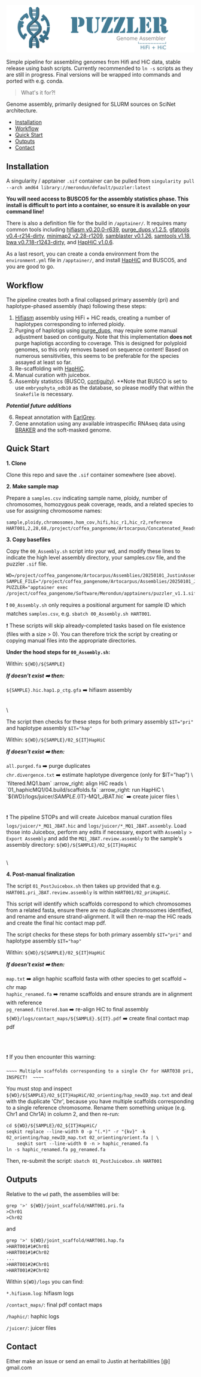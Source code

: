 ![Puzzler](/examples/figs/logo.png)

Simple pipeline for assembling genomes from Hifi and HiC data, stable release using bash scripts. Currently recommended to `ln -s` scripts as they are still in progress. Final versions will be wrapped into commands and ported with e.g. conda. 

> What's it for?!

Genome assembly, primarily designed for SLURM sources on SciNet architecture. 

<!-- TOC start (generated with https://github.com/derlin/bitdowntoc) -->

- [Installation](#installation)
- [Workflow](#workflow)
- [Quick Start](#quick-start)
- [Outputs ](#outputs)
- [Contact](#contact)

<!-- TOC end --> 

<!-- TOC --><a name="installation"></a>
## Installation

A singularity / apptainer `.sif` container can be pulled from `singularity pull --arch amd64 library://merondun/default/puzzler:latest` 

**You will need access to BUSCO5 for the assembly statistics phase. This install is difficult to port into a container, so ensure it is available on your command line!** 

There is also a definition file for the build in `/apptainer/`. It requires many common tools including [hifiasm v0.20.0-r639](https://github.com/chhylp123/hifiasm), [purge_dups v1.2.5](https://github.com/dfguan/purge_dups), [gfatools v0.4-r214-dirty](https://github.com/lh3/gfatools), [minimap2 v2.28-r1209](https://github.com/lh3/minimap2), [samblaster v0.1.26](https://github.com/GregoryFaust/samblaster), [samtools v1.18](https://github.com/samtools/samtools), [bwa v0.7.18-r1243-dirty](https://bio-bwa.sourceforge.net/), and [HapHiC v1.0.6](https://github.com/zengxiaofei/HapHiC).

As a last resort, you can create a conda environment from the `environment.yml` file in `/apptainer/`, and install [HapHiC](https://github.com/zengxiaofei/HapHiC) and BUSCO5, and you are good to go. 

<!-- TOC --><a name="workflow"></a>
## Workflow

The pipeline creates both a final collapsed primary assembly (pri) and haplotype-phased assembly (hap) following these steps:

1) [Hifiasm](https://github.com/chhylp123/hifiasm) assembly using HiFi + HiC reads, creating a number of haplotypes corresponding to inferred ploidy.
2) Purging of haplotigs using [purge_dups](https://github.com/dfguan/purge_dups), may require some manual adjustment based on contiguity. Note that this implementation **does not** purge haplotigs according to coverage. This is designed for polyploid genomes, so this only removes based on sequence content! Based on numerous sensitivities, this seems to be preferable for the species assayed at least so far. 
3) Re-scaffolding with [HapHiC](https://github.com/zengxiaofei/HapHiC). 
4) Manual curation with juicebox. 
5) Assembly statistics (BUSCO, [contiguity](https://github.com/MikeTrizna/assembly_stats)). **Note that BUSCO is set to use `embryophyta_odb10` as the database, so please modify that within the `Snakefile` is necessary. 

***Potential future additions***

6) Repeat annotation with [EarlGrey](https://github.com/TobyBaril/EarlGrey).
7) Gene annotation using any available intraspecific RNAseq data using [BRAKER](https://github.com/Gaius-Augustus/BRAKER) and the soft-masked genome.

<!-- TOC --><a name="quick-start"></a>
## Quick Start

**1. Clone** 

Clone this repo and save the `.sif` container somewhere (see above). 

**2. Make sample map** 

Prepare a `samples.csv` indicating sample name, ploidy, number of chromosomes, homozygous peak coverage, reads, and a related species to use for assigning chromosome names:

```
sample,ploidy,chromosomes,hom_cov,hifi,hic_r1,hic_r2,reference
HART001,2,28,68,/project/coffea_pangenome/Artocarpus/Concatenated_Reads/HART001.HiFi.fastq.gz,/project/coffea_pangenome/Artocarpus/Concatenated_Reads/HART001.HiC.R1.fastq.gz,/project/coffea_pangenome/Artocarpus/Concatenated_Reads/HART001.HiC.R2.fastq.gz,/project/coffea_pangenome/Artocarpus/Concatenated_Reads/ASM2540343.fa
```

**3. Copy basefiles** 

Copy the `00_Assembly.sh` script into your wd, and modify these lines to indicate the high level assembly directory, your samples.csv file, and the puzzler `.sif` file. 

```
WD=/project/coffea_pangenome/Artocarpus/Assemblies/20250101_JustinAssemblies
SAMPLE_FILE="/project/coffea_pangenome/Artocarpus/Assemblies/20250101_JustinAssemblies/samples.csv"
PUZZLER="apptainer exec /project/coffea_pangenome/Software/Merondun/apptainers/puzzler_v1.1.sif"
```

:exclamation: `00_Assembly.sh` only requires a positional argument for sample ID which matches `samples.csv`, e.g. `sbatch 00_Assembly.sh HART001`. 

:exclamation: These scripts will skip already-completed tasks based on file existence (files with a size > 0). You can therefore trick the script by creating or copying manual files into the appropriate directories. 


**Under the hood steps for `00_Assembly.sh`:**

Within: `${WD}/${SAMPLE}`

***If doesn't exist :arrow_right: then:***

`${SAMPLE}.hic.hap1.p_ctg.gfa` :arrow_right: hifiasm assembly

\
\

The script then checks for these steps for both primary assembly `$IT="pri"` and haplotype assembly `$IT="hap"`

Within: `${WD}/${SAMPLE}/02_${IT}HapHiC`

***If doesn't exist :arrow_right: then:***

`all.purged.fa` :arrow_right: purge duplicates \
`chr.divergence.txt` :arrow_right: estimate haplotype divergence (only for $IT="hap") \
`filtered.MQ1.bam` :arrow_right: align HiC reads \
`01_haphicMQ1/04.build/scaffolds.fa` :arrow_right: run HapHiC \
`${WD}/logs/juicer/${SAMPLE}.${IT}-MQ1_JBAT.hic` :arrow_right: create juicer files \

\
:exclamation: The pipeline STOPs and will create Juicebox manual curation files `logs/juicer/*_MQ1_JBAT.hic` and `logs/juicer/*_MQ1_JBAT.assembly`. Load those into Juicebox, perform any edits if necessary, export with `Assembly > Export Assembly` and add the `MQ1_JBAT.review.assembly` to the sample's assembly directory: `${WD}/${SAMPLE}/02_${IT}HapHiC`

\
\

**4. Post-manual finalization**

The script `01_PostJuicebox.sh` then takes up provided that e.g. `HART001.pri_JBAT.review.assembly` is within `HART001/02_priHapHiC`.

This script will identify which scaffolds correspond to which chromosomes from a related fasta, ensure there are no duplicate chromosomes identified, and rename and ensure strand-alignment. It will then re-map the HiC reads and create the final hic contact map pdf. 


The script checks for these steps for both primary assembly `$IT="pri"` and haplotype assembly `$IT="hap"`

Within: `${WD}/${SAMPLE}/02_${IT}HapHiC`

***If doesn't exist :arrow_right: then:***

`map.txt` :arrow_right: align haphic scaffold fasta with other species to get scaffold ~ chr map <br/>
`haphic_renamed.fa` :arrow_right: rename scaffolds and ensure strands are in alignment with reference <br/>
`pg_renamed.filtered.bam` :arrow_right: re-align HiC to final assembly <br/>
`${WD}/logs/contact_maps/${SAMPLE}.${IT}.pdf` :arrow_right: create final contact map pdf <br/>

<br/>
<br/>

:exclamation: If you then encounter this warning: 

`~~~~ Multiple scaffolds corresponding to a single Chr for HART038 pri, INSPECT!  ~~~~` 

You must stop and inspect `${WD}/${SAMPLE}/02_${IT}HapHiC/02_orienting/hap_newID_map.txt` and deal with the duplicate 'Chr', because you have multiple scaffolds corresponding to a single reference chromosome. Rename them something unique (e.g. Chr1 and Chr1A) in column 2, and then re-run:

```
cd ${WD}/${SAMPLE}/02_${IT}HapHiC/
seqkit replace --line-width 0 -p "(.*)" -r "{kv}" -k 02_orienting/hap_newID_map.txt 02_orienting/orient.fa | \
    seqkit sort --line-width 0 -n > haphic_renamed.fa
ln -s haphic_renamed.fa pg_renamed.fa
```

Then, re-submit the script: `sbatch 01_PostJuicebox.sh HART001` 

<!-- TOC --><a name="outputs"></a>
## Outputs 

Relative to the `wd` path, the assemblies will be:
```
grep '>' ${WD}/joint_scaffold/HART001.pri.fa
>Chr01
>Chr02
```

and

```
grep '>' ${WD}/joint_scaffold/HART001.hap.fa
>HART001#1#Chr01
>HART001#1#Chr02
...
>HART001#2#Chr01
>HART001#2#Chr02
```

Within `${WD}/logs` you can find:

`*.hifiasm.log`: hifiasm logs 

`/contact_maps/`: final pdf contact maps

`/haphic/`: haphic logs 

`/juicer/`: juicer files


<!-- TOC --><a name="contact"></a>
## Contact

Either make an issue or send an email to Justin at heritabilities [@] gmail.com 